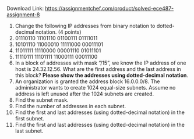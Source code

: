 Download Link: https://assignmentchef.com/product/solved-ece487-assignment-8
<br>
<ol>

 <li>Change the following IP addresses from binary notation to dotted-decimal notation. (4 points)</li>

 <li>01110110 11101110  01100111  01111011</li>

 <li>10101110 11000010  11111000  00011101</li>

 <li>11011111 11110000  00001110  01011101</li>

 <li>11110111 11101111  11000111  00011100</li>

 <li>In a block of addresses with mask “/15”, we know the IP address of one host is 24.32.12.56. What are the first address and the last address in this block? <strong>Please show the addresses using dotted-decimal notation</strong>.</li>

 <li> An organization is granted the address block 16.0.0.0/8. The administrator wants to create 1024 equal-size subnets. Assume no address is left unused after the 1024 subnets are created.</li>

 <li>Find the subnet mask.</li>

 <li>Find the number of addresses in each subnet.</li>

 <li>Find the first and last addresses (using dotted-decimal notation) in the first subnet.</li>

 <li>Find the first and last addresses (using dotted-decimal notation) in the last subnet.</li>

</ol>

<strong> </strong>


